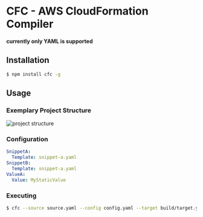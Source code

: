 # CFC - AWS CloudFormation Compiler
#### currently only YAML is supported

## Installation
```sh
$ npm install cfc -g
```

## Usage
### Exemplary Project Structure
![project structure](https://github.com/LukasMusebrink/cfc/raw/master/samples/img/folder.png "Logo Title Text 1")

### Configuration
```yaml
SnippetA:
  Template: snippet-a.yaml
SnippetB:
  Template: snippet-a.yaml
ValueA:
  Value: MyStaticValue
```


### Executing
```sh
$ cfc --source source.yaml --config config.yaml --target build/target.yaml
```
